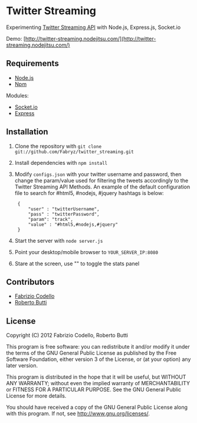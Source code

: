 Twitter Streaming
=================

Experimenting [Twitter Streaming API](https://dev.twitter.com/docs/streaming-api/methods) with Node.js, Express.js, Socket.io

Demo: [http://twitter-streaming.nodejitsu.com/](http://twitter-streaming.nodejitsu.com/)

Requirements
------------

* [Node.js](http://nodejs.org/)
* [Npm](http://npmjs.org/)

Modules:

* [Socket.io](http://socket.io/)
* [Express](http://expressjs.com/)

Installation
------------

1. Clone the repository with ``git clone git://github.com/Fabryz/twitter_streaming.git``
2. Install dependencies with ``npm install``
3. Modify ``configs.json`` with your twitter username and password, then change the param/value used for filtering the tweets accordingly to the Twitter Streaming API Methods.
An example of the default configuration file to search for #html5, #nodejs, #jquery hashtags is below:

		{
			"user" : "twitterUsername",
			"pass" : "twitterPassword",
			"param": "track",
			"value" : "#html5,#nodejs,#jquery"
		}

4. Start the server with ``node server.js``
5. Point your desktop/mobile browser to ``YOUR_SERVER_IP:8080``
6. Stare at the screen, use "\" to toggle the stats panel

Contributors
------------

* [Fabrizio Codello](https://github.com/Fabryz)
* [Roberto Butti](https://github.com/roberto-butti)

License
-------

Copyright (C) 2012 Fabrizio Codello, Roberto Butti

This program is free software: you can redistribute it and/or modify
it under the terms of the GNU General Public License as published by
the Free Software Foundation, either version 3 of the License, or
(at your option) any later version.

This program is distributed in the hope that it will be useful,
but WITHOUT ANY WARRANTY; without even the implied warranty of
MERCHANTABILITY or FITNESS FOR A PARTICULAR PURPOSE.  See the
GNU General Public License for more details.

You should have received a copy of the GNU General Public License
along with this program.  If not, see <http://www.gnu.org/licenses/>.
